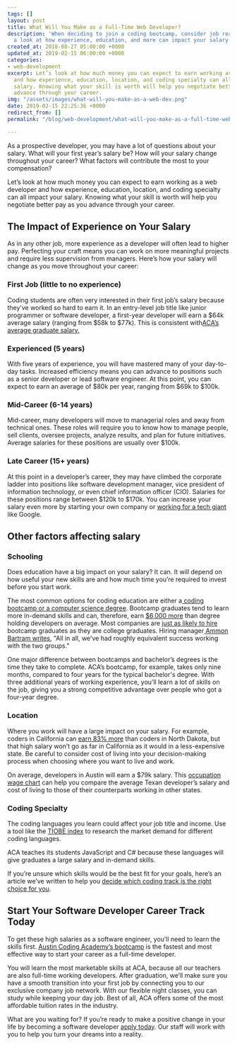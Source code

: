 ```yaml
---
tags: []
layout: post
title: What Will You Make as a Full-Time Web Developer?
description: 'When deciding to join a coding bootcamp, consider job readiness. Take
  a look at how experience, education, and more can impact your salary as a web developer.  '
created_at: 2018-08-27 05:00:00 +0000
updated_at: 2019-02-15 06:00:00 +0000
categories:
- web-development
excerpt: Let’s look at how much money you can expect to earn working as a web developer
  and how experience, education, location, and coding specialty can all impact your
  salary. Knowing what your skill is worth will help you negotiate better pay as you
  advance through your career.
img: "/assets/images/what-will-you-make-as-a-web-dev.png"
date: 2019-02-15 22:25:36 +0000
redirect_from: []
permalink: "/blog/web-development/what-will-you-make-as-a-full-time-web-developer/"

---
```

As a prospective developer, you may have a lot of questions about your salary. What will your first year’s salary be? How will your salary change throughout your career? What factors will contribute the most to your compensation?

Let’s look at how much money you can expect to earn working as a web developer and how experience, education, location, and coding specialty can all impact your salary. Knowing what your skill is worth will help you negotiate better pay as you advance through your career.

## The Impact of Experience on Your Salary

As in any other job, more experience as a developer will often lead to higher pay. Perfecting your craft means you can work on more meaningful projects and require less supervision from managers. Here’s how your salary will change as you move throughout your career:

### First Job (little to no experience)

Coding students are often very interested in their first job’s salary because they’ve worked so hard to earn it. In an entry-level job title like junior programmer or software developer, a first-year developer will earn a $64k average salary (ranging from $58k to $77k). This is consistent with[ACA’s average graduate salary.](https://www.switchup.org/bootcamps/austin-coding-academy)

### Experienced (5 years)

With five years of experience, you will have mastered many of your day-to-day tasks. Increased efficiency means you can advance to positions such as a senior developer or lead software engineer. At this point, you can expect to earn an average of $80k per year, ranging from $69k to $100k.

### Mid-Career (6-14 years)

Mid-career, many developers will move to managerial roles and away from technical ones. These roles will require you to know how to manage people, sell clients, oversee projects, analyze results, and plan for future initiatives. Average salaries for these positions are usually over $100k.

### Late Career (15+ years)

At this point in a developer’s career, they may have climbed the corporate ladder into positions like software development manager, vice president of information technology, or even chief information officer (CIO). Salaries for these positions range between $120k to $170k. You can increase your salary even more by starting your own company or [working for a tech giant](https://www.businessinsider.com/highest-paying-jobs-at-google) like Google.

## Other factors affecting salary

### Schooling

Does education have a big impact on your salary? It can. It will depend on how useful your new skills are and how much time you’re required to invest before you start work.

The most common options for coding education are either a[ coding bootcamp or a computer science degree](https://blog.austincodingacademy.com/computer-science-degree-vs.-austin-coding-academy-which-is-the-best-choice-for-aspiring-developers). Bootcamp graduates tend to learn more in-demand skills and can, therefore, earn [$6,000 more](https://blog.bloc.io/comparing-salaries-for-coding-bootcamps-vs-computer-science-degrees/) than degree holding developers on average. Most companies are [just as likely to hire](http://blog.indeed.com/2017/05/02/what-employers-think-about-coding-bootcamp/) bootcamp graduates as they are college graduates. Hiring manager[ Ammon Bartram writes](https://blog.triplebyte.com/bootcamps-vs-college), "All in all, we've had roughly equivalent success working with the two groups."

One major difference between bootcamps and bachelor’s degrees is the time they take to complete. ACA’s bootcamp, for example, takes only nine months, compared to four years for the typical bachelor's degree. With three additional years of working experience, you’ll learn a lot of skills on the job, giving you a strong competitive advantage over people who got a four-year degree.

### Location

Where you work will have a large impact on your salary. For example, coders in California can [earn 83% more](https://tech.co/much-software-developer-make-every-state-2015-03) than coders in North Dakota, but that high salary won’t go as far in California as it would in a less-expensive state. Be careful to consider cost of living into your decision-making process when choosing where you want to live and work.

On average, developers in Austin will earn a $79k salary. This [occupation wage chart](https://www.bls.gov/oes/current/oes151132.htm) can help you compare the average Texan developer’s salary and cost of living to those of their counterparts working in other states.

### Coding Specialty

The coding languages you learn could affect your job title and income. Use a tool like the [TIOBE index](https://www.tiobe.com/tiobe-index/) to research the market demand for different coding languages.

ACA teaches its students JavaScript and C# because these languages will give graduates a large salary and in-demand skills.

If you’re unsure which skills would be the best fit for your goals, here’s an article we’ve written to help you [decide which coding track is the right choice for you](https://blog.austincodingacademy.com/which-aca-track-is-right-for-you).

## Start Your Software Developer Career Track Today

To get these high salaries as a software engineer, you’ll need to learn the skills first. [Austin Coding Academy’s bootcamp](https://austincodingacademy.com/apply/) is the fastest and most effective way to start your career as a full-time developer.

You will learn the most marketable skills at ACA, because all our teachers are also full-time working developers. After graduation, we’ll make sure you have a smooth transition into your first job by connecting you to our exclusive company job network. With our flexible night classes, you can study while keeping your day job. Best of all, ACA offers some of the most affordable tuition rates in the industry.

What are you waiting for? If you’re ready to make a positive change in your life by becoming a software developer [apply today](https://austincodingacademy.com/apply/). Our staff will work with you to help you turn your dreams into a reality.